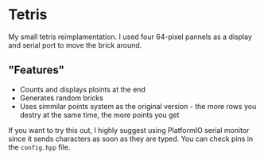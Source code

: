 # Tetris
My small tetris reimplamentation. I used four 64-pixel pannels as a display and serial port to move the brick around.
## "Features"
- Counts and displays ploints at the end
- Generates random bricks
- Uses simmilar points system as the original version - the more rows you destry at the same time, the more points you get

If you want to try this out, I highly suggest using PlatformIO serial monitor since it sends characters as soon as they are typed. You can check pins in the `config.hpp` file.